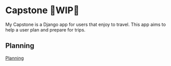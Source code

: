 # Capstone 🚧WIP🚧

My Capstone is a Django app for users that enjoy to travel. 
This app aims to help a user plan and prepare for trips.

## Planning

[Planning](https://github.com/efrainenc/capstone/blob/main/PLANNING.md)